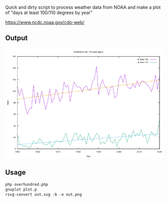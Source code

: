 Quick and dirty script to process weather data from NOAA and make a plot of "days at least 100/110 degrees by year"

https://www.ncdc.noaa.gov/cdo-web/

## Output

![alt text](./out.png)

## Usage

```
php overhundred.php
gnuplot plot.p
rsvg-convert out.svg -b -o out.png
```
